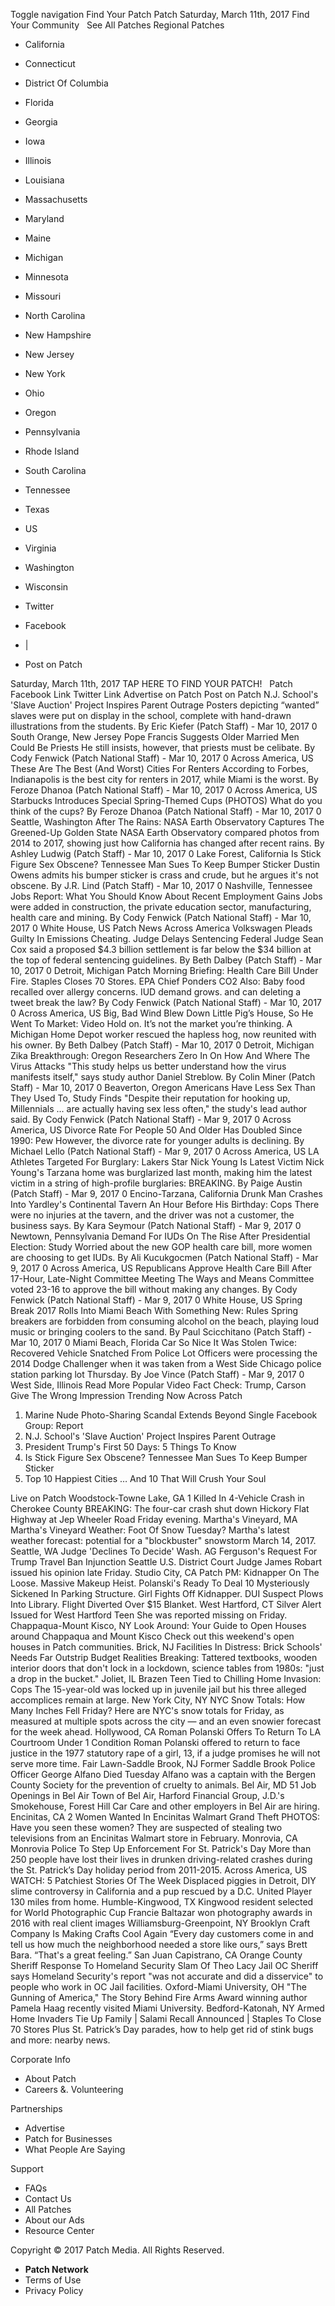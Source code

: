 Toggle navigation Find Your Patch Patch Saturday, March 11th, 2017 Find Your Community   See All Patches Regional Patches

*   California
*   Connecticut
*   District Of Columbia
*   Florida
*   Georgia
*   Iowa
*   Illinois
*   Louisiana
*   Massachusetts
*   Maryland
*   Maine
*   Michigan
*   Minnesota
*   Missouri
*   North Carolina
*   New Hampshire
*   New Jersey
*   New York
*   Ohio
*   Oregon
*   Pennsylvania
*   Rhode Island
*   South Carolina
*   Tennessee
*   Texas
*   US
*   Virginia
*   Washington
*   Wisconsin

*   Twitter
*   Facebook
*   |
*   Post on Patch

Saturday, March 11th, 2017 TAP HERE TO FIND YOUR PATCH!   Patch Facebook Link Twitter Link Advertise on Patch Post on Patch N.J. School's 'Slave Auction' Project Inspires Parent Outrage Posters depicting “wanted” slaves were put on display in the school, complete with hand-drawn illustrations from the students. By Eric Kiefer (Patch Staff) - Mar 10, 2017 0 South Orange, New Jersey Pope Francis Suggests Older Married Men Could Be Priests He still insists, however, that priests must be celibate. By Cody Fenwick (Patch National Staff) - Mar 10, 2017 0 Across America, US These Are The Best (And Worst) Cities For Renters According to Forbes, Indianapolis is the best city for renters in 2017, while Miami is the worst. By Feroze Dhanoa (Patch National Staff) - Mar 10, 2017 0 Across America, US Starbucks Introduces Special Spring-Themed Cups (PHOTOS) What do you think of the cups? By Feroze Dhanoa (Patch National Staff) - Mar 10, 2017 0 Seattle, Washington After The Rains: NASA Earth Observatory Captures The Greened-Up Golden State NASA Earth Observatory compared photos from 2014 to 2017, showing just how California has changed after recent rains. By Ashley Ludwig (Patch Staff) - Mar 10, 2017 0 Lake Forest, California Is Stick Figure Sex Obscene? Tennessee Man Sues To Keep Bumper Sticker Dustin Owens admits his bumper sticker is crass and crude, but he argues it's not obscene. By J.R. Lind (Patch Staff) - Mar 10, 2017 0 Nashville, Tennessee Jobs Report: What You Should Know About Recent Employment Gains Jobs were added in construction, the private education sector, manufacturing, health care and mining. By Cody Fenwick (Patch National Staff) - Mar 10, 2017 0 White House, US Patch News Across America Volkswagen Pleads Guilty In Emissions Cheating. Judge Delays Sentencing Federal Judge Sean Cox said a proposed $4.3 billion settlement is far below the $34 billion at the top of federal sentencing guidelines. By Beth Dalbey (Patch Staff) - Mar 10, 2017 0 Detroit, Michigan Patch Morning Briefing: Health Care Bill Under Fire. Staples Closes 70 Stores. EPA Chief Ponders CO2 Also: Baby food recalled over allergy concerns. IUD demand grows. and can deleting a tweet break the law? By Cody Fenwick (Patch National Staff) - Mar 10, 2017 0 Across America, US Big, Bad Wind Blew Down Little Pig’s House, So He Went To Market: Video Hold on. It’s not the market you’re thinking. A Michigan Home Depot worker rescued the hapless hog, now reunited with his owner. By Beth Dalbey (Patch Staff) - Mar 10, 2017 0 Detroit, Michigan Zika Breakthrough: Oregon Researchers Zero In On How And Where The Virus Attacks "This study helps us better understand how the virus manifests itself," says study author Daniel Streblow. By Colin Miner (Patch Staff) - Mar 10, 2017 0 Beaverton, Oregon Americans Have Less Sex Than They Used To, Study Finds "Despite their reputation for hooking up, Millennials ... are actually having sex less often," the study's lead author said. By Cody Fenwick (Patch National Staff) - Mar 9, 2017 0 Across America, US Divorce Rate For People 50 And Older Has Doubled Since 1990: Pew However, the divorce rate for younger adults is declining. By Michael Lello (Patch National Staff) - Mar 9, 2017 0 Across America, US LA Athletes Targeted For Burglary: Lakers Star Nick Young Is Latest Victim Nick Young's Tarzana home was burglarized last month, making him the latest victim in a string of high-profile burglaries: BREAKING. By Paige Austin (Patch Staff) - Mar 9, 2017 0 Encino-Tarzana, California Drunk Man Crashes Into Yardley's Continental Tavern An Hour Before His Birthday: Cops There were no injuries at the tavern, and the driver was not a customer, the business says. By Kara Seymour (Patch National Staff) - Mar 9, 2017 0 Newtown, Pennsylvania Demand For IUDs On The Rise After Presidential Election: Study Worried about the new GOP health care bill, more women are choosing to get IUDs. By Ali Kucukgocmen (Patch National Staff) - Mar 9, 2017 0 Across America, US Republicans Approve Health Care Bill After 17-Hour, Late-Night Committee Meeting The Ways and Means Committee voted 23-16 to approve the bill without making any changes. By Cody Fenwick (Patch National Staff) - Mar 9, 2017 0 White House, US Spring Break 2017 Rolls Into Miami Beach With Something New: Rules Spring breakers are forbidden from consuming alcohol on the beach, playing loud music or bringing coolers to the sand. By Paul Scicchitano (Patch Staff) - Mar 10, 2017 0 Miami Beach, Florida Car So Nice It Was Stolen Twice: Recovered Vehicle Snatched From Police Lot Officers were processing the 2014 Dodge Challenger when it was taken from a West Side Chicago police station parking lot Thursday. By Joe Vince (Patch Staff) - Mar 9, 2017 0 West Side, Illinois Read More Popular Video Fact Check: Trump, Carson Give The Wrong Impression Trending Now Across Patch

1.  Marine Nude Photo-Sharing Scandal Extends Beyond Single Facebook Group: Report
2.  N.J. School's 'Slave Auction' Project Inspires Parent Outrage
3.  President Trump's First 50 Days: 5 Things To Know
4.  Is Stick Figure Sex Obscene? Tennessee Man Sues To Keep Bumper Sticker
5.  Top 10 Happiest Cities … And 10 That Will Crush Your Soul

Live on Patch Woodstock-Towne Lake, GA 1 Killed In 4-Vehicle Crash in Cherokee County BREAKING: The four-car crash shut down Hickory Flat Highway at Jep Wheeler Road Friday evening. Martha's Vineyard, MA Martha's Vineyard Weather: Foot Of Snow Tuesday? Martha's latest weather forecast: potential for a "blockbuster" snowstorm March 14, 2017. Seattle, WA Judge 'Declines To Decide' Wash. AG Ferguson's Request For Trump Travel Ban Injunction Seattle U.S. District Court Judge James Robart issued his opinion late Friday. Studio City, CA Patch PM: Kidnapper On The Loose. Massive Makeup Heist. Polanski's Ready To Deal 10 Mysteriously Sickened In Parking Structure. Girl Fights Off Kidnapper. DUI Suspect Plows Into Library. Flight Diverted Over $15 Blanket. West Hartford, CT Silver Alert Issued for West Hartford Teen She was reported missing on Friday. Chappaqua-Mount Kisco, NY Look Around: Your Guide to Open Houses around Chappaqua and Mount Kisco Check out this weekend's open houses in Patch communities. Brick, NJ Facilities In Distress: Brick Schools' Needs Far Outstrip Budget Realities Breaking: Tattered textbooks, wooden interior doors that don't lock in a lockdown, science tables from 1980s: "just a drop in the bucket." Joliet, IL Brazen Teen Tied to Chilling Home Invasion: Cops The 15-year-old was locked up in juvenile jail but his three alleged accomplices remain at large. New York City, NY NYC Snow Totals: How Many Inches Fell Friday? Here are NYC's snow totals for Friday, as measured at multiple spots across the city — and an even snowier forecast for the week ahead. Hollywood, CA Roman Polanski Offers To Return To LA Courtroom Under 1 Condition Roman Polanski offered to return to face justice in the 1977 statutory rape of a girl, 13, if a judge promises he will not serve more time. Fair Lawn-Saddle Brook, NJ Former Saddle Brook Police Officer George Alfano Died Tuesday Alfano was a captain with the Bergen County Society for the prevention of cruelty to animals. Bel Air, MD 51 Job Openings in Bel Air Town of Bel Air, Harford Financial Group, J.D.'s Smokehouse, Forest Hill Car Care and other employers in Bel Air are hiring. Encinitas, CA 2 Women Wanted In Encinitas Walmart Grand Theft PHOTOS: Have you seen these women? They are suspected of stealing two televisions from an Encinitas Walmart store in February. Monrovia, CA Monrovia Police To Step Up Enforcement For St. Patrick's Day More than 250 people have lost their lives in drunken driving-related crashes during the St. Patrick’s Day holiday period from 2011-2015. Across America, US WATCH: 5 Patchiest Stories Of The Week Displaced piggies in Detroit, DIY slime controversy in California and a pup rescued by a D.C. United Player 130 miles from home. Humble-Kingwood, TX Kingwood resident selected for World Photographic Cup Francie Baltazar won photography awards in 2016 with real client images Williamsburg-Greenpoint, NY Brooklyn Craft Company Is Making Crafts Cool Again “Every day customers come in and tell us how much the neighborhood needed a store like ours,” says Brett Bara. “That's a great feeling.” San Juan Capistrano, CA Orange County Sheriff Response To Homeland Security Slam Of Theo Lacy Jail OC Sheriff says Homeland Security's report "was not accurate and did a disservice" to people who work in OC Jail facilities. Oxford-Miami University, OH "The Gunning of America," The Story Behind Fire Arms Award winning author Pamela Haag recently visited Miami University. Bedford-Katonah, NY Armed Home Invaders Tie Up Family | Salami Recall Announced | Staples To Close 70 Stores Plus St. Patrick’s Day parades, how to help get rid of stink bugs and more: nearby news.

Corporate Info

*   About Patch
*   Careers &. Volunteering

Partnerships

*   Advertise
*   Patch for Businesses
*   What People Are Saying

Support

*   FAQs
*   Contact Us
*   All Patches
*   About our Ads
*   Resource Center

Copyright © 2017 Patch Media. All Rights Reserved.

*   **Patch Network**
*   Terms of Use
*   Privacy Policy